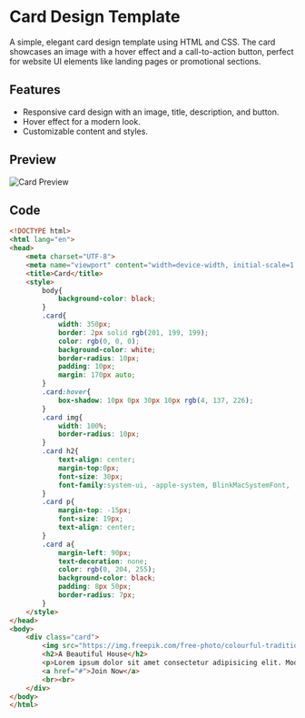 # Card Design Template

A simple, elegant card design template using HTML and CSS. The card showcases an image with a hover effect and a call-to-action button, perfect for website UI elements like landing pages or promotional sections.

## Features
- Responsive card design with an image, title, description, and button.
- Hover effect for a modern look.
- Customizable content and styles.

## Preview

![Card Preview](https://img.freepik.com/free-photo/colourful-traditional-mexican-house_23-2151769198.jpg?size=626&ext=jpg)

## Code

```html
<!DOCTYPE html>
<html lang="en">
<head>
    <meta charset="UTF-8">
    <meta name="viewport" content="width=device-width, initial-scale=1.0">
    <title>Card</title>
    <style>
        body{
            background-color: black;
        }
        .card{
            width: 350px;
            border: 2px solid rgb(201, 199, 199);
            color: rgb(0, 0, 0);
            background-color: white;
            border-radius: 10px;
            padding: 10px;
            margin: 170px auto;
        }
        .card:hover{
            box-shadow: 10px 0px 30px 10px rgb(4, 137, 226);
        }
        .card img{
            width: 100%;
            border-radius: 10px;
        }
        .card h2{
            text-align: center;
            margin-top:0px;
            font-size: 30px;
            font-family:system-ui, -apple-system, BlinkMacSystemFont, 'Segoe UI', Roboto, Oxygen, Ubuntu, Cantarell, 'Open Sans', 'Helvetica Neue', sans-serif;
        }
        .card p{
            margin-top: -15px;
            font-size: 19px;
            text-align: center;
        }
        .card a{
            margin-left: 90px;
            text-decoration: none;
            color: rgb(0, 204, 255);
            background-color: black;
            padding: 8px 50px;
            border-radius: 7px;
        }
    </style>
</head>
<body>
    <div class="card">
        <img src="https://img.freepik.com/free-photo/colourful-traditional-mexican-house_23-2151769198.jpg?size=626&ext=jpg" alt="A beaytiful House">
        <h2>A Beautiful House</h2>
        <p>Lorem ipsum dolor sit amet consectetur adipisicing elit. Modi fugit iure asperiores id earum excepturi, ea fuga, ut ducimus architecto corrupti quis ad repudiandae impedit quam neque deleniti nobis saepe.</p>
        <a href="#">Join Now</a>
        <br><br>
    </div>
</body>
</html>
